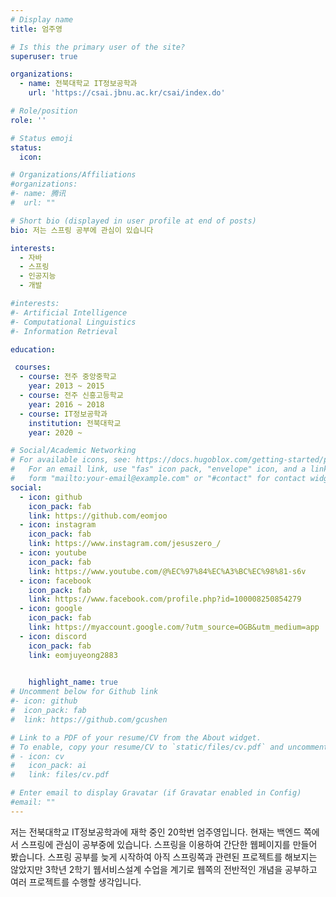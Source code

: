 ```yaml
---
# Display name
title: 엄주영

# Is this the primary user of the site?
superuser: true

organizations:
  - name: 전북대학교 IT정보공학과
    url: 'https://csai.jbnu.ac.kr/csai/index.do'

# Role/position
role: ''

# Status emoji
status:
  icon:    

# Organizations/Affiliations
#organizations:
#- name: 腾讯
#  url: ""

# Short bio (displayed in user profile at end of posts)
bio: 저는 스프링 공부에 관심이 있습니다

interests:
  - 자바
  - 스프링
  - 인공지능
  - 개발  

#interests:
#- Artificial Intelligence
#- Computational Linguistics
#- Information Retrieval

education:

 courses:
  - course: 전주 중앙중학교
    year: 2013 ~ 2015
  - course: 전주 신흥고등학교
    year: 2016 ~ 2018
  - course: IT정보공학과
    institution: 전북대학교
    year: 2020 ~

# Social/Academic Networking
# For available icons, see: https://docs.hugoblox.com/getting-started/page-builder/#icons
#   For an email link, use "fas" icon pack, "envelope" icon, and a link in the
#   form "mailto:your-email@example.com" or "#contact" for contact widget.
social:
  - icon: github
    icon_pack: fab
    link: https://github.com/eomjoo
  - icon: instagram
    icon_pack: fab
    link: https://www.instagram.com/jesuszero_/
  - icon: youtube
    icon_pack: fab
    link: https://www.youtube.com/@%EC%97%84%EC%A3%BC%EC%98%81-s6v
  - icon: facebook
    icon_pack: fab
    link: https://www.facebook.com/profile.php?id=100008250854279
  - icon: google
    icon_pack: fab
    link: https://myaccount.google.com/?utm_source=OGB&utm_medium=app
  - icon: discord
    icon_pack: fab
    link: eomjuyeong2883
      

    highlight_name: true
# Uncomment below for Github link
#- icon: github
#  icon_pack: fab
#  link: https://github.com/gcushen

# Link to a PDF of your resume/CV from the About widget.
# To enable, copy your resume/CV to `static/files/cv.pdf` and uncomment the lines below.
# - icon: cv
#   icon_pack: ai
#   link: files/cv.pdf

# Enter email to display Gravatar (if Gravatar enabled in Config)
#email: ""
---
```

저는 전북대학교 IT정보공학과에 재학 중인 20학번 엄주영입니다. 현재는 백엔드 쪽에서 스프링에 관심이 공부중에 있습니다. 스프링을 이용하여 간단한 웹페이지를 만들어 봤습니다.  스프링 공부를 늦게 시작하여 아직 스프링쪽과 관련된 프로젝트를 해보지는 않았지만  3학년 2학기 웹서비스설계 수업을 계기로 웹쪽의 전반적인 개념을 공부하고 여러 프로젝트를 수행할 생각입니다.  

